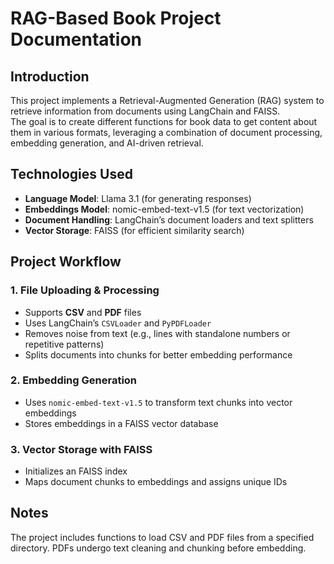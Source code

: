 # RAG-Based Book Project Documentation

## Introduction

This project implements a Retrieval-Augmented Generation (RAG) system to retrieve information from documents using LangChain and FAISS.  
The goal is to create different functions for book data to get content about them in various formats, leveraging a combination of document processing, embedding generation, and AI-driven retrieval.

## Technologies Used

- **Language Model**: Llama 3.1 (for generating responses)
- **Embeddings Model**: nomic-embed-text-v1.5 (for text vectorization)
- **Document Handling**: LangChain’s document loaders and text splitters
- **Vector Storage**: FAISS (for efficient similarity search)

## Project Workflow

### 1. File Uploading & Processing

- Supports **CSV** and **PDF** files
- Uses LangChain’s `CSVLoader` and `PyPDFLoader`
- Removes noise from text (e.g., lines with standalone numbers or repetitive patterns)
- Splits documents into chunks for better embedding performance

### 2. Embedding Generation

- Uses `nomic-embed-text-v1.5` to transform text chunks into vector embeddings
- Stores embeddings in a FAISS vector database

### 3. Vector Storage with FAISS

- Initializes an FAISS index
- Maps document chunks to embeddings and assigns unique IDs

## Notes

The project includes functions to load CSV and PDF files from a specified directory. PDFs undergo text cleaning and chunking before embedding.


